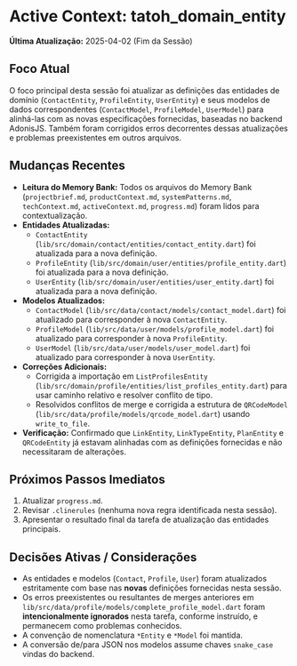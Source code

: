 # Active Context: tatoh_domain_entity

**Última Atualização:** 2025-04-02 (Fim da Sessão)

## Foco Atual

O foco principal desta sessão foi atualizar as definições das entidades de domínio (`ContactEntity`, `ProfileEntity`, `UserEntity`) e seus modelos de dados correspondentes (`ContactModel`, `ProfileModel`, `UserModel`) para alinhá-las com as novas especificações fornecidas, baseadas no backend AdonisJS. Também foram corrigidos erros decorrentes dessas atualizações e problemas preexistentes em outros arquivos.

## Mudanças Recentes

*   **Leitura do Memory Bank:** Todos os arquivos do Memory Bank (`projectbrief.md`, `productContext.md`, `systemPatterns.md`, `techContext.md`, `activeContext.md`, `progress.md`) foram lidos para contextualização.
*   **Entidades Atualizadas:**
    *   `ContactEntity` (`lib/src/domain/contact/entities/contact_entity.dart`) foi atualizada para a nova definição.
    *   `ProfileEntity` (`lib/src/domain/user/entities/profile_entity.dart`) foi atualizada para a nova definição.
    *   `UserEntity` (`lib/src/domain/user/entities/user_entity.dart`) foi atualizada para a nova definição.
*   **Modelos Atualizados:**
    *   `ContactModel` (`lib/src/data/contact/models/contact_model.dart`) foi atualizado para corresponder à nova `ContactEntity`.
    *   `ProfileModel` (`lib/src/data/user/models/profile_model.dart`) foi atualizado para corresponder à nova `ProfileEntity`.
    *   `UserModel` (`lib/src/data/user/models/user_model.dart`) foi atualizado para corresponder à nova `UserEntity`.
*   **Correções Adicionais:**
    *   Corrigida a importação em `ListProfilesEntity` (`lib/src/domain/profile/entities/list_profiles_entity.dart`) para usar caminho relativo e resolver conflito de tipo.
    *   Resolvidos conflitos de merge e corrigida a estrutura de `QRCodeModel` (`lib/src/data/profile/models/qrcode_model.dart`) usando `write_to_file`.
*   **Verificação:** Confirmado que `LinkEntity`, `LinkTypeEntity`, `PlanEntity` e `QRCodeEntity` já estavam alinhadas com as definições fornecidas e não necessitaram de alterações.

## Próximos Passos Imediatos

1.  Atualizar `progress.md`.
2.  Revisar `.clinerules` (nenhuma nova regra identificada nesta sessão).
3.  Apresentar o resultado final da tarefa de atualização das entidades principais.

## Decisões Ativas / Considerações

*   As entidades e modelos (`Contact`, `Profile`, `User`) foram atualizados estritamente com base nas **novas** definições fornecidas nesta sessão.
*   Os erros preexistentes ou resultantes de merges anteriores em `lib/src/data/profile/models/complete_profile_model.dart` foram **intencionalmente ignorados** nesta tarefa, conforme instruído, e permanecem como problemas conhecidos.
*   A convenção de nomenclatura `*Entity` e `*Model` foi mantida.
*   A conversão de/para JSON nos modelos assume chaves `snake_case` vindas do backend.
